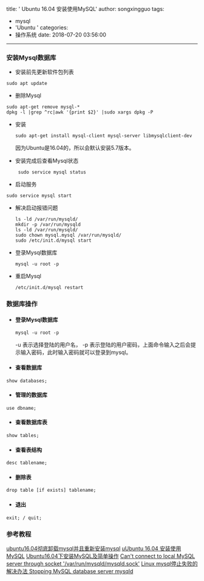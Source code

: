 title: ' Ubuntu 16.04 安装使用MySQL'
author: songxingguo
tags:
  - mysql
  - 'Ubuntu '
categories:
  - 操作系统
date: 2018-07-20 03:56:00
---
### 安装Mysql数据库

- 安装前先更新软件包列表
```
sudo apt update
```
- 删除Mysql
```
sudo apt-get remove mysql-*
dpkg -l |grep ^rc|awk '{print $2}' |sudo xargs dpkg -P
```
- 安装

  ```
  sudo apt-get install mysql-client mysql-server libmysqlclient-dev
  ```
  因为Ubuntu是16.04的，所以会默认安装5.7版本。
  <!-- more -->

- 安装完成后查看Mysql状态

  ```
   sudo service mysql status
  ```
- 启动服务

 ```
 sudo service mysql start
 ```
- 解决启动报错问题

  ```
  ls -ld /var/run/mysqld/
  mkdir -p /var/run/mysqld
  ls -ld /var/run/mysqld/
  sudo chown mysql.mysql /var/run/mysqld/
  sudo /etc/init.d/mysql start
  ```
- 登录Mysql数据库

  ```
  mysql -u root -p
  ```
- 重启Mysql
  ```
  /etc/init.d/mysql restart 
  ```
  
### 数据库操作

 - #### 登录Mysql数据库
 
   ```
   mysql -u root -p
   ```
   -u 表示选择登陆的用户名， -p 表示登陆的用户密码，上面命令输入之后会提示输入密码，此时输入密码就可以登录到mysql。

- #### 查看数据库
```
show databases; 
```
- #### 管理的数据库
```
use dbname; 
```
- #### 查看数据库表
```
show tables; 
```
- #### 查看表结构
```
desc tablename;
```
- #### 删除表
```
drop table [if exists] tablename; 
```
- #### 退出
```
exit; / quit; 
```
### 参考教程

[ubuntu16.04彻底卸载mysql并且重新安装mysql](https://www.cnblogs.com/xym4869/p/8781792.html)
[uUbuntu 16.04 安装使用MySQL](https://blog.csdn.net/vXueYing/article/details/52330180)
[Ubuntu16.04下安装MySQL及简单操作](https://blog.csdn.net/qq_29666899/article/details/79079488)
[Can't connect to local MySQL server through socket '/var/run/mysqld/mysqld.sock'](https://blog.csdn.net/heatdeath/article/details/78907563)
[Linux mysql停止失败的解决办法 Stopping MySQL database server mysqld](https://blog.csdn.net/blueskybluesoul/article/details/36658933)
